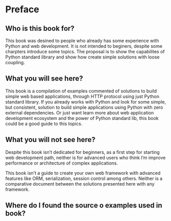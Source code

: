 # Preface

## Who is this book for?

This book was desined to people who already has some experience with Python and web development. It is not intended to beginers, despite some charpters introduce some topics. The proposal is to show the capabilites of Python standard library and show how create simple solutions with loose coupling.

## What you will see here?

This book is a compilation of examples commented of solutions to build simple web based applications, through HTTP protocol using just Python standard library. If you already works with Python and look for some simple, but consistent, solution to build simple applications using Python with zero external dependencies. Or just want learn more about web application development ecosystem and the power of Python standard lib, this book could be a good guide to this topics.

## What you will not see here?

Despite this book isn’t dedicated for beginners, as a first step for starting web development path, neither is for advanced users who think I’m improve performance or architecture of complex applications.

This book isn’t a guide to create your own web framework with advanced features like ORM, serialization, session control among others. Neither is a comparative document between the solutions presented here with any framework.

## Where do I found the source o examples used in book?
